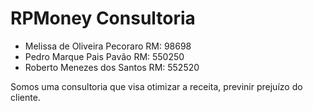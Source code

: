 # RPMoney Consultoria

- Melissa de Oliveira Pecoraro RM: 98698
- Pedro Marque Pais Pavão RM: 550250
- Roberto Menezes dos Santos RM: 552520

Somos uma consultoria que visa otimizar a receita, previnir prejuízo do cliente.
